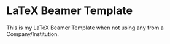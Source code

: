 # LaTeX Beamer Template

This is my LaTeX Beamer Template when not using any from a Company/Institution.
